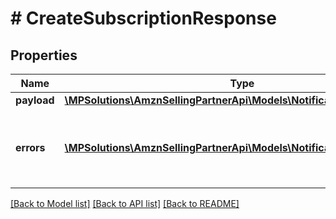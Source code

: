 # # CreateSubscriptionResponse

## Properties

Name | Type | Description | Notes
------------ | ------------- | ------------- | -------------
**payload** | [**\MPSolutions\AmznSellingPartnerApi\Models\Notifications\Subscription**](Subscription.md) |  | [optional]
**errors** | [**\MPSolutions\AmznSellingPartnerApi\Models\Notifications\Error[]**](Error.md) | A list of error responses returned when a request is unsuccessful. | [optional]

[[Back to Model list]](../../README.md#models) [[Back to API list]](../../README.md#endpoints) [[Back to README]](../../README.md)
